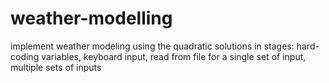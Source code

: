 # weather-modelling
implement weather modeling using the quadratic solutions in stages: hard-coding variables, keyboard input, read from file for a single set of input, multiple sets of inputs

